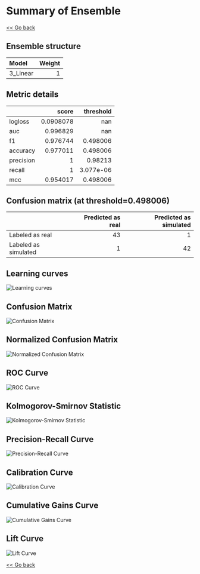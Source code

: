 # Summary of Ensemble

[<< Go back](../README.md)


## Ensemble structure
| Model    |   Weight |
|:---------|---------:|
| 3_Linear |        1 |

## Metric details
|           |     score |   threshold |
|:----------|----------:|------------:|
| logloss   | 0.0908078 | nan         |
| auc       | 0.996829  | nan         |
| f1        | 0.976744  |   0.498006  |
| accuracy  | 0.977011  |   0.498006  |
| precision | 1         |   0.98213   |
| recall    | 1         |   3.077e-06 |
| mcc       | 0.954017  |   0.498006  |


## Confusion matrix (at threshold=0.498006)
|                      |   Predicted as real |   Predicted as simulated |
|:---------------------|--------------------:|-------------------------:|
| Labeled as real      |                  43 |                        1 |
| Labeled as simulated |                   1 |                       42 |

## Learning curves
![Learning curves](learning_curves.png)
## Confusion Matrix

![Confusion Matrix](confusion_matrix.png)


## Normalized Confusion Matrix

![Normalized Confusion Matrix](confusion_matrix_normalized.png)


## ROC Curve

![ROC Curve](roc_curve.png)


## Kolmogorov-Smirnov Statistic

![Kolmogorov-Smirnov Statistic](ks_statistic.png)


## Precision-Recall Curve

![Precision-Recall Curve](precision_recall_curve.png)


## Calibration Curve

![Calibration Curve](calibration_curve_curve.png)


## Cumulative Gains Curve

![Cumulative Gains Curve](cumulative_gains_curve.png)


## Lift Curve

![Lift Curve](lift_curve.png)



[<< Go back](../README.md)
